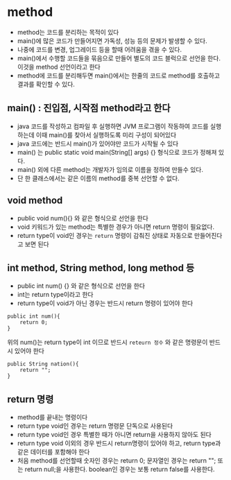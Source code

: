 # method
* method는 코드를 분리하는 목적이 있다
* main()에 많은 코드가 만들어지면 가독성, 성능 등의 문제가 발생할 수 있다.
* 나중에 코드를 변경, 업그레이드 등을 할때 어려움을 겪을 수 있다.
* main()에서 수행할 코드들을 묶음으로 만들어 별도의 코드 블럭으로 선언을 한다. 이것을 method 선언이라고 한다
* method에 코드를 분리해두면 main()에서는 한줄의 코드로 method를 호출하고 결과를 확인할 수 있다.

## main() : 진입점, 시작점 method라고 한다
* java 코드를 작성하고 컴파일 후 실행하면 JVM 프로그램이 작동하여 코드를 실행하는데 이때 main()를 찾아서 실행하도록 미리 구성이 되어있다
* java 코드에는 반드시 main()가 있어야만 코드가 시작될 수 있다
* main() 는 public static void main(String[] args) {} 형식으로 코드가 정해져 있다.
* main() 외에 다른 method는 개발자가 임의로 이름을 정하여 만들수 있다.
* 단 한 클래스에서는 같은 이름의 method를 중복 선언할 수 없다.

## void method
* public void num(){} 와 같은 형식으로 선언을 한다
* void 키워드가 있는 method는 특별한 경우가 아니면 return 명령이 필요없다.
* return type이 void인 경우는 ```return``` 명령이 감춰진 상태로 자동으로 만들어진다고 보면 된다

## int method, String method, long method 등
* public int num() {} 와 같은 형식으로 선언을 한다
* int는 return type이라고 한다
* return type이 void가 아닌 경우는 반드시 return 명령이 있어야 한다

```
public int num(){
	return 0;
}
```
위의 num()는 return type이 int 이므로 반드시 ```reteurn 정수``` 와 같은 명령문이 반드시 있어야 한다
```
public String nation(){
	return "";
}
```
## return 명령
* method를 끝내는 명령이다
* return type void인 경우는 return 명령문 단독으로 사용된다
* return type void인 경우 특별한 때가 아니면 return을 사용하지 않아도 된다
* return type void 이외의 경우 반드시 return명령이 있어야 하고, return type과 같은 데이터를 포함해야 한다
* 처음 method를 선언할때 숫자인 경우는 return 0; 문자열인 경우는 return ""; 또는 return null;을 사용한다. boolean인 경우는 보통 return false를 사용한다.
